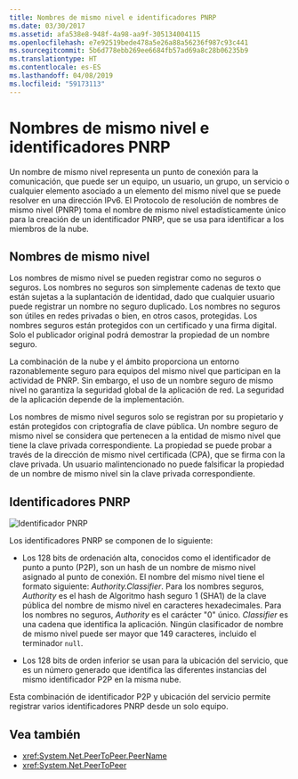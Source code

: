 ```yaml
---
title: Nombres de mismo nivel e identificadores PNRP
ms.date: 03/30/2017
ms.assetid: afa538e8-948f-4a98-aa9f-305134004115
ms.openlocfilehash: e7e92519bede478a5e26a88a56236f987c93c441
ms.sourcegitcommit: 5b6d778ebb269ee6684fb57ad69a8c28b06235b9
ms.translationtype: HT
ms.contentlocale: es-ES
ms.lasthandoff: 04/08/2019
ms.locfileid: "59173113"
---
```

# <a name="peer-names-and-pnrp-ids"></a>Nombres de mismo nivel e identificadores PNRP
Un nombre de mismo nivel representa un punto de conexión para la comunicación, que puede ser un equipo, un usuario, un grupo, un servicio o cualquier elemento asociado a un elemento del mismo nivel que se puede resolver en una dirección IPv6. El Protocolo de resolución de nombres de mismo nivel (PNRP) toma el nombre de mismo nivel estadísticamente único para la creación de un identificador PNRP, que se usa para identificar a los miembros de la nube.  
  
## <a name="peer-names"></a>Nombres de mismo nivel  
 Los nombres de mismo nivel se pueden registrar como no seguros o seguros. Los nombres no seguros son simplemente cadenas de texto que están sujetas a la suplantación de identidad, dado que cualquier usuario puede registrar un nombre no seguro duplicado. Los nombres no seguros son útiles en redes privadas o bien, en otros casos, protegidas. Los nombres seguros están protegidos con un certificado y una firma digital. Solo el publicador original podrá demostrar la propiedad de un nombre seguro.  
  
 La combinación de la nube y el ámbito proporciona un entorno razonablemente seguro para equipos del mismo nivel que participan en la actividad de PNRP. Sin embargo, el uso de un nombre seguro de mismo nivel no garantiza la seguridad global de la aplicación de red. La seguridad de la aplicación depende de la implementación.  
  
 Los nombres de mismo nivel seguros solo se registran por su propietario y están protegidos con criptografía de clave pública. Un nombre seguro de mismo nivel se considera que pertenecen a la entidad de mismo nivel que tiene la clave privada correspondiente. La propiedad se puede probar a través de la dirección de mismo nivel certificada (CPA), que se firma con la clave privada. Un usuario malintencionado no puede falsificar la propiedad de un nombre de mismo nivel sin la clave privada correspondiente.  
  
## <a name="pnrp-ids"></a>Identificadores PNRP  
 ![Identificador PNRP](../../../docs/framework/network-programming/media/fdc9e8a0-4a1c-488d-a019-bc3a1973220c.gif "fdc9e8a0-4a1c-488d-a019-bc3a1973220c")  
  
 Los identificadores PNRP se componen de lo siguiente:  
  
-   Los 128 bits de ordenación alta, conocidos como el identificador de punto a punto (P2P), son un hash de un nombre de mismo nivel asignado al punto de conexión. El nombre del mismo nivel tiene el formato siguiente: *Authority.Classifier*. Para los nombres seguros, *Authority* es el hash de Algoritmo hash seguro 1 (SHA1) de la clave pública del nombre de mismo nivel en caracteres hexadecimales. Para los nombres no seguros, *Authority* es el carácter "0" único. *Classifier* es una cadena que identifica la aplicación. Ningún clasificador de nombre de mismo nivel puede ser mayor que 149 caracteres, incluido el terminador `null`.  
  
-   Los 128 bits de orden inferior se usan para la ubicación del servicio, que es un número generado que identifica las diferentes instancias del mismo identificador P2P en la misma nube.  
  
 Esta combinación de identificador P2P y ubicación del servicio permite registrar varios identificadores PNRP desde un solo equipo.  
  
## <a name="see-also"></a>Vea también

- <xref:System.Net.PeerToPeer.PeerName>
- <xref:System.Net.PeerToPeer>
